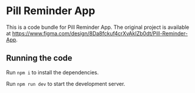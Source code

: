 
  # Pill Reminder App

  This is a code bundle for Pill Reminder App. The original project is available at https://www.figma.com/design/8Da8fckuf4crXvAkIZb0dt/Pill-Reminder-App.

  ## Running the code

  Run `npm i` to install the dependencies.

  Run `npm run dev` to start the development server.
  